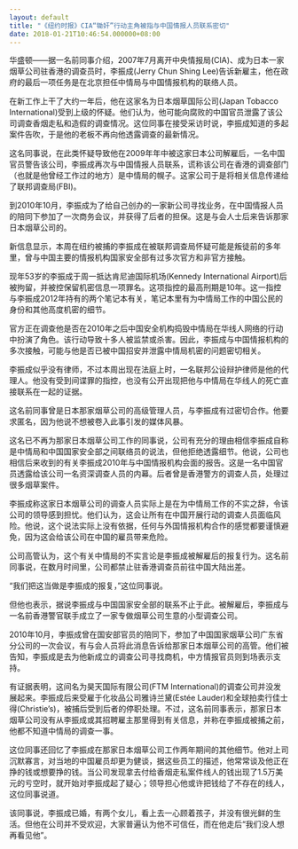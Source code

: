 ```yaml
---
layout: default
title: "《纽约时报》CIA“锄奸”行动主角被指与中国情报人员联系密切"
date: 2018-01-21T10:46:54.000000+08:00
---
```


华盛顿——据一名前同事介绍，2007年7月离开中央情报局(CIA)、成为日本一家烟草公司驻香港的调查员时，李振成(Jerry Chun Shing Lee)告诉新雇主，他在政府的最后一项任务是在北京担任中情局与中国情报机构的联络人员。

在新工作上干了大约一年后，他在这家名为日本烟草国际公司(Japan Tobacco International)受到上级的怀疑。他们认为，他可能向腐败的中国官员泄露了该公司调查香烟走私和造假的调查情况。这位同事在接受采访时说，李振成知道的多起案件告吹，于是他的老板不再向他透露调查的最新情况。

这名同事说，在此类怀疑导致他在2009年年中被这家日本公司解雇后，一名中国官员警告该公司，李振成再次与中国情报人员联系，谎称该公司在香港的调查部门（也就是他曾经工作过的地方）是中情局的幌子。这家公司于是将相关信息传递给了联邦调查局(FBI)。

到2010年10月，李振成为了给自己创办的一家新公司寻找业务，在中国情报人员的陪同下参加了一次商务会议，并获得了后者的担保。这是与会人士后来告诉那家日本烟草公司的。

新信息显示，本周在纽约被捕的李振成在被联邦调查局怀疑可能是叛徒前的多年里，曾与中国主要的情报机构国家安全部有过多次官方和非官方接触。

现年53岁的李振成于周一抵达肯尼迪国际机场(Kennedy International Airport)后被拘留，并被控保留机密信息一项罪名。这项指控的最高刑期是10年。这一指控与李振成2012年持有的两个笔记本有关，笔记本里有为中情局工作的中国公民的身份和其他高度机密的细节。

官方正在调查他是否在2010年之后中国安全机构捣毁中情局在华线人网络的行动中扮演了角色。该行动导致十多人被监禁或杀害。因此，李振成与中国情报机构的多次接触，可能与他是否已被中国招安并泄露中情局机密的问题密切相关。

李振成似乎没有律师，不过本周出现在法庭上时，一名联邦公设辩护律师是他的代理人。他没有受到间谍罪的指控，也没有公开出现把他与中情局在华线人的死亡直接联系在一起的证据。

这名前同事曾是日本那家烟草公司的高级管理人员，与李振成有过密切合作。他要求匿名，因为他说不想被卷入此事引发的媒体风暴。

这名已不再为那家日本烟草公司工作的同事说，公司有充分的理由相信李振成自称是中情局和中国国家安全部之间联络员的说法，但他拒绝透露细节。他说，公司也相信后来收到的有关李振成2010年与中国情报机构会面的报告。这是一名中国官员透露给该公司一名资深调查人员的内幕。后者曾是香港警方的调查人员，处理过很多烟草案件。

李振成称这家日本烟草公司的调查人员实际上是在为中情局工作的不实之辞，令该公司的领导感到担忧。他们认为，这会让所有在中国开展行动的调查人员面临风险。他说，这个说法实际上没有依据，任何与外国情报机构合作的感觉都要谨慎避免，因为这会给该公司在中国的雇员带来危险。

公司高管认为，这个有关中情局的不实言论是李振成被解雇后的报复行为。这名前同事说，在数月时间里，公司都禁止驻香港调查员前往中国大陆出差。

“我们把这当做是李振成的报复，”这位同事说。

但他也表示，据说李振成与中国国家安全部的联系不止于此。被解雇后，李振成与一名前香港警官联手成立了一家专做烟草公司生意的小型调查公司。

2010年10月，李振成曾在国安部官员的陪同下，参加了中国国家烟草公司广东省分公司的一次会议，有与会人员将此消息告诉给那家日本烟草公司的高管。他们被告知，李振成是去为他新成立的调查公司寻找商机，中方情报官员则到场表示支持。

有证据表明，这间名为昊天国际有限公司(FTM International)的调查公司并没发展起来。李振成后来受雇于化妆品公司雅诗兰黛(Estée Lauder)和全球拍卖行佳士得(Christie’s)，被捕后受到后者的停职处理。不过，这名前同事表示，那家日本烟草公司没有从李振成或其招聘雇主那里得到有关信息，并称在李振成被捕之前，他都不知道中情局的调查一事。

这位同事还回忆了李振成在那家日本烟草公司工作两年期间的其他细节。他对上司沉默寡言，对当地的中国雇员却更为健谈，据这些员工的描述，他常常谈及他正在挣的钱或想要挣的钱。当公司发现拿去付给香烟走私案件线人的钱出现了1.5万美元的亏空时，就开始对李振成起了疑心；领导担心他或许把钱给了不存在的线人，这位同事说道。

该同事说，李振成已婚，有两个女儿，看上去一心顾着孩子，并没有很光鲜的生活。但他在公司并不受欢迎，大家普遍认为他不可信任，而在他走后“我们没人想再看见他”。

